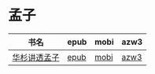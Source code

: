 # 孟子

| 书名 | epub | mobi | azw3 |
| --- | --- | --- | --- |
| [华杉讲透孟子](http://ct.dalanmei.com/f/31084289-571736361-0f63dc) | [epub](http://ct.dalanmei.com/f/31084289-571736361-0f63dc) | [mobi](http://ct.dalanmei.com/f/31084289-571582739-c85373) | [azw3](http://ct.dalanmei.com/f/31084289-571856518-8e053f) |
